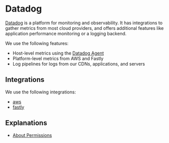 # Datadog

[Datadog] is a platform for monitoring and observability. It has integrations to
gather metrics from most cloud providers, and offers additional features like
application performance monitoring or a logging backend.

We use the following features:

- Host-level metrics using the [Datadog Agent](https://docs.datadoghq.com/agent/)
- Platform-level metrics from AWS and Fastly
- Log pipelines for logs from our CDNs, applications, and servers

## Integrations

We use the following integrations:

- [aws](https://github.com/rust-lang/simpleinfra/tree/master/terragrunt/modules/datadog-aws)
- [fastly](https://github.com/rust-lang/simpleinfra/tree/master/terragrunt/modules/datadog-fastly)

## Explanations

- [About Permissions](./about-permissions.md)

[datadog]: https://www.datadoghq.com/
